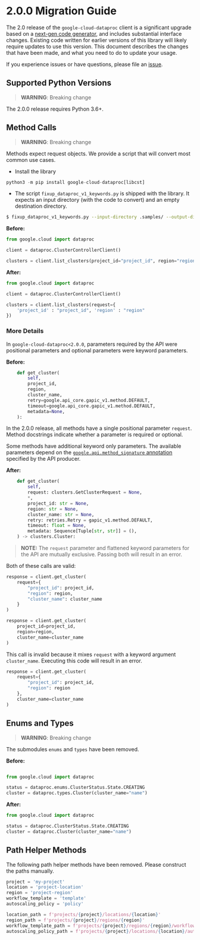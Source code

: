 # 2.0.0 Migration Guide

The 2.0 release of the `google-cloud-dataproc` client is a significant upgrade based on a [next-gen code generator](https://github.com/googleapis/gapic-generator-python), and includes substantial interface changes. Existing code written for earlier versions of this library will likely require updates to use this version. This document describes the changes that have been made, and what you need to do to update your usage.

If you experience issues or have questions, please file an [issue](https://github.com/googleapis/python-dataproc/issues).

## Supported Python Versions

> **WARNING**: Breaking change

The 2.0.0 release requires Python 3.6+.


## Method Calls

> **WARNING**: Breaking change

Methods expect request objects. We provide a script that will convert most common use cases.

* Install the library

```py
python3 -m pip install google-cloud-dataproc[libcst]
```

* The script `fixup_dataproc_v1_keywords.py` is shipped with the library. It expects an input directory (with the code to convert) and an empty destination directory.

```sh
$ fixup_dataproc_v1_keywords.py --input-directory .samples/ --output-directory samples/
```

**Before:**
```py
from google.cloud import dataproc

client = dataproc.ClusterControllerClient()

clusters = client.list_clusters(project_id="project_id", region="region")
```


**After:**
```py
from google.cloud import dataproc

client = dataproc.ClusterControllerClient()

clusters = client.list_clusters(request={
    'project_id' : "project_id", 'region' : "region"
})
```

### More Details

In `google-cloud-dataproc<2.0.0`, parameters required by the API were positional parameters and optional parameters were keyword parameters.

**Before:**
```py
    def get_cluster(
        self,
        project_id,
        region,
        cluster_name,
        retry=google.api_core.gapic_v1.method.DEFAULT,
        timeout=google.api_core.gapic_v1.method.DEFAULT,
        metadata=None,
    ):
```

In the 2.0.0 release, all methods have a single positional parameter `request`. Method docstrings indicate whether a parameter is required or optional.

Some methods have additional keyword only parameters. The available parameters depend on the [`google.api.method_signature` annotation](https://github.com/googleapis/googleapis/blob/master/google/cloud/dataproc/v1/clusters.proto#L88) specified by the API producer.


**After:**
```py
    def get_cluster(
        self,
        request: clusters.GetClusterRequest = None,
        *,
        project_id: str = None,
        region: str = None,
        cluster_name: str = None,
        retry: retries.Retry = gapic_v1.method.DEFAULT,
        timeout: float = None,
        metadata: Sequence[Tuple[str, str]] = (),
    ) -> clusters.Cluster:
```

> **NOTE:** The `request` parameter and flattened keyword parameters for the API are mutually exclusive.
> Passing both will result in an error.


Both of these calls are valid:

```py
response = client.get_cluster(
    request={
        "project_id": project_id,
        "region": region,
        "cluster_name": cluster_name
    }
)
```

```py
response = client.get_cluster(
    project_id=project_id,
    region=region,
    cluster_name=cluster_name
)
```

This call is invalid because it mixes `request` with a keyword argument `cluster_name`. Executing this code
will result in an error.

```py
response = client.get_cluster(
    request={
        "project_id": project_id,
        "region": region
    },
    cluster_name=cluster_name
)
```



## Enums and Types


> **WARNING**: Breaking change

The submodules `enums` and `types` have been removed.

**Before:**
```py

from google.cloud import dataproc

status = dataproc.enums.ClusterStatus.State.CREATING
cluster = dataproc.types.Cluster(cluster_name="name")
```


**After:**
```py
from google.cloud import dataproc

status = dataproc.ClusterStatus.State.CREATING
cluster = dataproc.Cluster(cluster_name="name")
```

## Path Helper Methods
The following path helper methods have been removed. Please construct the paths manually.

```py
project = 'my-project'
location = 'project-location'
region = 'project-region'
workflow_template = 'template'
autoscaling_policy = 'policy'

location_path = f'projects/{project}/locations/{location}'
region_path = f'projects/{project}/regions/{region}'
workflow_template_path = f'projects/{project}/regions/{region}/workflowTemplates/{workflow_template}'
autoscaling_policy_path = f'projects/{project}/locations/{location}/autoscalingPolicies/{autoscaling_policy}'
```
